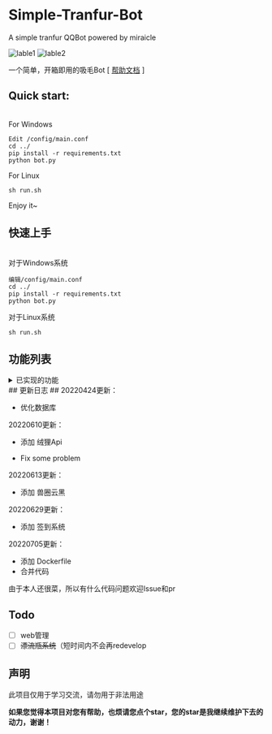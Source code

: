 # Simple-Tranfur-Bot
A simple tranfur QQBot powered by miraicle

![lable1](https://img.shields.io/static/v1?label=python&message=3.9&color=green) ![lable2](https://img.shields.io/static/v1?label=powered%20by&message=miraicle&color=red)

一个简单，开箱即用的吸毛Bot  [ [帮助文档](https://www.uwpg.xyz/docs "帮助文档") ]

## Quick start: ##
<br>
  For Windows 

    Edit /config/main.conf 
    cd ../
    pip install -r requirements.txt
	python bot.py

  For Linux

    sh run.sh

Enjoy it~

## 快速上手 ##
<br>
   对于Windows系统

    编辑/config/main.conf 
    cd ../
    pip install -r requirements.txt
	python bot.py

   对于Linux系统

    sh run.sh
## 功能列表
<details>
<summary>已实现的功能</summary>

### 已实现的常用功能
- [x] 来只毛
- [x] 来只xxx
- [x] 找毛图 x
- [x] 每日鉴毛
- [x] 查云黑

</details>
## 更新日志 ##
20220424更新：

- 优化数据库

20220610更新：

- 添加 绒狸Api

- Fix some problem

20220613更新：

- 添加 兽圈云黑

20220629更新：

- 添加 签到系统


20220705更新：

- 添加 Dockerfile
- 合并代码

由于本人还很菜，所以有什么代码问题欢迎Issue和pr

## Todo
- [ ] web管理
- [ ] <s>漂流瓶系统</s>（短时间内不会再redevelop
## 声明
此项目仅用于学习交流，请勿用于非法用途


**如果您觉得本项目对您有帮助，也烦请您点个star，您的star是我继续维护下去的动力，谢谢！**
